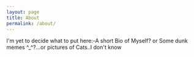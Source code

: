 ```yaml
---
layout: page
title: About
permalink: /about/
---
```


I'm yet to decide what to put here:-A short Bio of Myself? or Some dunk memes ^_^?...or pictures of Cats..I don't know